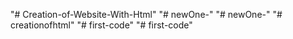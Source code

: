 "# Creation-of-Website-With-Html" 
"# newOne-" 
"# newOne-" 
"# creationofhtml" 
"# first-code" 
"# first-code" 
